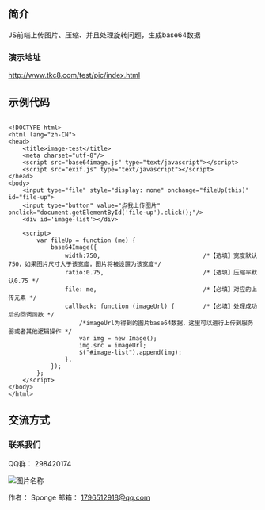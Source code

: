 
## 简介

JS前端上传图片、压缩、并且处理旋转问题，生成base64数据

### 演示地址

http://www.tkc8.com/test/pic/index.html


## 示例代码

```

<!DOCTYPE html>
<html lang="zh-CN">
<head>
    <title>image-test</title>
    <meta charset="utf-8"/>
    <script src="base64image.js" type="text/javascript"></script>
    <script src="exif.js" type="text/javascript"></script>	
</head>
<body>
    <input type="file" style="display: none" onchange="fileUp(this)" id="file-up">
    <input type="button" value="点我上传图片" onclick="document.getElementById('file-up').click();"/>
    <div id='image-list'></div>

    <script>
        var fileUp = function (me) {
            base64Image({
                width:750,                             /*【选填】宽度默认750，如果图片尺寸大于该宽度，图片将被设置为该宽度*/
                ratio:0.75,                            /*【选填】压缩率默认0.75 */
                file: me,                              /*【必填】对应的上传元素 */
                callback: function (imageUrl) {        /*【必填】处理成功后的回调函数 */
                    /*imageUrl为得到的图片base64数据，这里可以进行上传到服务器或者其他逻辑操作 */
                    var img = new Image();
                    img.src = imageUrl;
                    $("#image-list").append(img);
                },
            });
        };
    </script>
</body>
</html>

```

##  交流方式

### 联系我们

QQ群： 298420174

![图片名称](http://www.tkc8.com/index_files/Image%20[10].png)

作者： Sponge
邮箱： 1796512918@qq.com


